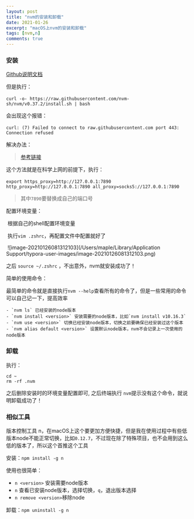 ```yaml
---
layout: post
title: "nvm的安装和卸载"
date: 2021-01-26
excerpt: "macOS上nvm的安装和卸载"
tags: [nvm,n]
comments: true 
---
```


### 安装

[Github说明文档](https://github.com/nvm-sh/nvm)

但是执行：

​	`curl -o- https://raw.githubusercontent.com/nvm-sh/nvm/v0.37.2/install.sh | bash`

会出现这个报错：

​	`curl: (7) Failed to connect to raw.githubusercontent.com port 443: Connection refused`

解决办法：

> [参考链接](https://zhuanlan.zhihu.com/p/115450863)

这个方法就是在科学上网的前提下，执行：

​	`export https_proxy=http://127.0.0.1:7890 http_proxy=http://127.0.0.1:7890 all_proxy=socks5://127.0.0.1:7890`

> 其中`7890`要替换成自己的端口号

配置环境变量：

​	根据自己的shell配置环境变量

​	执行`vim .zshrc`，再配置文件中配置就好了

​	![image-20210126081312103](/Users/maple/Library/Application Support/typora-user-images/image-20210126081312103.png)

之后 `source ~/.zshrc` ，不出意外，nvm就安装成功了！

简单的使用命令：

​	最简单的命令就是直接执行`nvm --help`查看所有的命令了，但是一些常用的命令可以自己记一下，提高效率

	- `nvm ls` 已经安装的node版本
	- `nvm install <version>` 安装需要的node版本，比如`nvm install v10.16.3`
	- `nvm use <version>` 切换已经安装node版本，切换之前要确保已经安装过这个版本
	- `nvm alias default <version>` 设置默认node版本，nvm不会记录上一次使用的node版本



### 卸载

执行：

```
cd ~
rm -rf .nvm
```

之后删除安装时的环境变量配置即可, 之后终端执行 `nvm`提示没有这个命令，就说明卸载成功了！



### 相似工具

版本控制工具 n，在macOS上这个要更加方便快捷，但是我在使用过程中有些低版本node不能正常切换，比如`0.12.7`，不过现在除了特殊项目，也不会用到这么低的版本了，所以这个首推这个工具

安装：`npm install -g n`

使用也很简单：

- `n <version>` 安装需要node版本
- `n` 查看已安装node版本，选择切换，`q`，退出版本选择
- `n remove <version>`移除node

卸载：`npm uninstall -g n`

